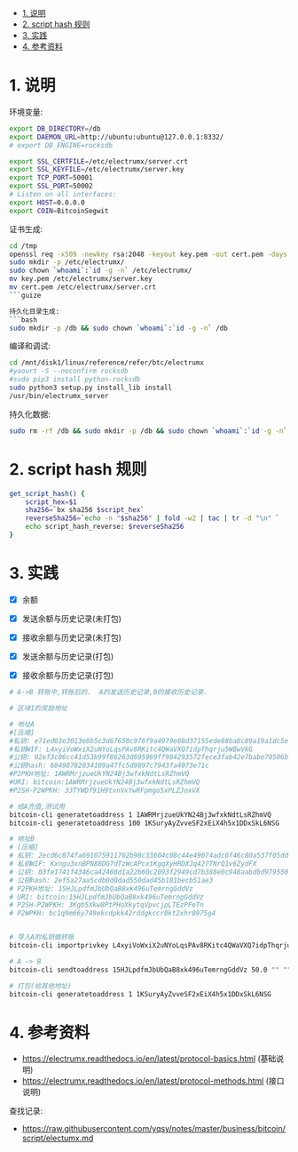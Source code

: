 <!-- TOC -->

- [1. 说明](#1-说明)
- [2. script hash 规则](#2-script-hash-规则)
- [3. 实践](#3-实践)
- [4. 参考资料](#4-参考资料)

<!-- /TOC -->


<a id="markdown-1-说明" name="1-说明"></a>
# 1. 说明

环境变量:
```bash
export DB_DIRECTORY=/db
export DAEMON_URL=http://ubuntu:ubuntu@127.0.0.1:8332/
# export DB_ENGINE=rocksdb

export SSL_CERTFILE=/etc/electrumx/server.crt
export SSL_KEYFILE=/etc/electrumx/server.key
export TCP_PORT=50001
export SSL_PORT=50002
# Listen on all interfaces:
export HOST=0.0.0.0
export COIN=BitcoinSegwit

```

证书生成:
```bash
cd /tmp
openssl req -x509 -newkey rsa:2048 -keyout key.pem -out cert.pem -days 365 -nodes
sudo mkdir -p /etc/electrumx/
sudo chown `whoami`:`id -g -n` /etc/electrumx/
mv key.pem /etc/electrumx/server.key
mv cert.pem /etc/electrumx/server.crt
```guize

持久化目录生成:
```bash
sudo mkdir -p /db && sudo chown `whoami`:`id -g -n` /db
```

编译和调试:
```bash
cd /mnt/disk1/linux/reference/refer/btc/electrumx
#yaourt -S --noconfirm rocksdb
#sudo pip3 install python-rocksdb
sudo python3 setup.py install_lib install
/usr/bin/electrumx_server
```

持久化数据:
```bash
sudo rm -rf /db && sudo mkdir -p /db && sudo chown `whoami`:`id -g -n` /db
```

<a id="markdown-2-script-hash-规则" name="2-script-hash-规则"></a>
# 2. script hash 规则

```bash
get_script_hash() {
	script_hex=$1
	sha256=`bx sha256 $script_hex`
	reverseSha256=`echo -n "$sha256" | fold -w2 | tac | tr -d "\n" `
	echo script_hash_reverse: $reverseSha256
}
```

<a id="markdown-3-实践" name="3-实践"></a>
# 3. 实践

* [x] 余额
* [x] 发送余额与历史记录(未打包)
* [x] 接收余额与历史记录(未打包)
* [x] 发送余额与历史记录(打包)
* [x] 接收余额与历史记录(打包)


```bash
# A->B 转账中,转账后的.  A的发送历史记录,B的接收历史记录.

# 区块1的奖励地址

# 地址A
#[压缩]
#私钥: e71ed03e3013e8b5c3d67650c976f9a4979e88d37155ede88ba8c89a19a1dc5e
#私钥WIF: L4xyiVoWxiX2uNYoLqsPAv8RKitc4QWaVXQ7idpThqrju5WBwVkG
#公钥: 02ef3c06cc41d53b99f86263d695969ff984293572fece3fab42e7babe70506b2b
#公钥hash: 68498782034109a47fc5d9897c7943fa4073e71c
#P2PKH地址: 1AWRMrjzueUkYN24Bj3wfxkNdtLsRZhmVQ
#URI: bitcoin:1AWRMrjzueUkYN24Bj3wfxkNdtLsRZhmVQ
#P2SH-P2WPKH: 33TYWDf91H9tvnVxYwRFpmgo5xPLZJoxVX

# 给A充值,测试用
bitcoin-cli generatetoaddress 1 1AWRMrjzueUkYN24Bj3wfxkNdtLsRZhmVQ
bitcoin-cli generatetoaddress 100 1KSuryAyZvveSF2xEiX4h5x1DDxSkL6NSG

# 地址B
# [压缩]
# 私钥: 2ecd6c874fa691075911702b98c33604c08c44e49074adc6f46c80a537f05ddf
# 私钥WIF: Kxngu3xnBPN88DG7dTzWcAPcxtKgqXyHRDXJq427TNrQ1v6ZydFX
# 公钥: 03fe1741f4346ca42408d1a22b60c2093f2949cd7b388e0c948aabdbd9795504f4
# 公钥hash: 2ef5a27aa5cdb0d0dad550dad45b181becb51ae3
# P2PKH地址: 15HJLpdfmJbUbQaB8xk496uTemrngGddVz
# URI: bitcoin:15HJLpdfmJbUbQaB8xk496uTemrngGddVz
# P2SH-P2WPKH: 3Kgb5Xkw8PtPHoXkytqVpvcjpLTEzPFeTn
# P2WPKH: bc1q9m66y749ekcdpkk42rddgkccr0kt2xhr0975g4


# 导入A的私钥做转账
bitcoin-cli importprivkey L4xyiVoWxiX2uNYoLqsPAv8RKitc4QWaVXQ7idpThqrju5WBwVkG

# A -> B
bitcoin-cli sendtoaddress 15HJLpdfmJbUbQaB8xk496uTemrngGddVz 50.0 "" "" true

# 打包(给其他地址)
bitcoin-cli generatetoaddress 1 1KSuryAyZvveSF2xEiX4h5x1DDxSkL6NSG

```


<a id="markdown-4-参考资料" name="4-参考资料"></a>
# 4. 参考资料

* https://electrumx.readthedocs.io/en/latest/protocol-basics.html (基础说明)
* https://electrumx.readthedocs.io/en/latest/protocol-methods.html (接口说明)

查找记录:

* https://raw.githubusercontent.com/yqsy/notes/master/business/bitcoin/script/electumx.md
